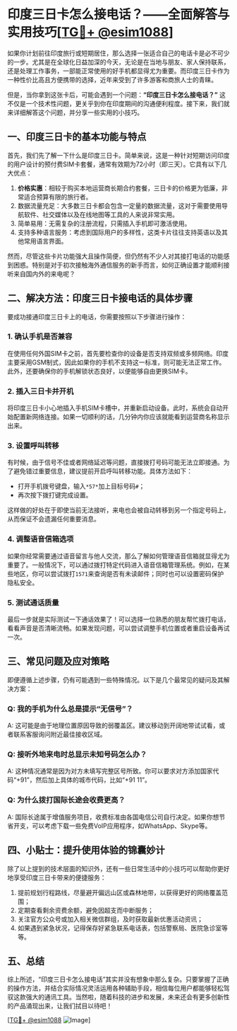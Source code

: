 # 印度三日卡怎么接电话？——全面解答与实用技巧[[TG💪+ @esim1088](https://t.me/s/esim1088)]

如果你计划前往印度旅行或短期居住，那么选择一张适合自己的电话卡是必不可少的一步。尤其是在全球化日益加深的今天，无论是在当地与朋友、家人保持联系，还是处理工作事务，一部能正常使用的好手机都显得尤为重要。而印度三日卡作为一种性价比高且方便携带的选择，近年来受到了许多游客和商旅人士的青睐。

但是，当你拿到这张卡后，可能会遇到一个问题：**“印度三日卡怎么接电话？”** 这不仅是一个技术性问题，更关乎到你在印度期间的沟通便利程度。接下来，我们就来详细解答这个问题，并分享一些实用的小技巧。

## 一、印度三日卡的基本功能与特点

首先，我们先了解一下什么是印度三日卡。简单来说，这是一种针对短期访问印度的用户设计的预付费SIM卡套餐，通常有效期为72小时（即三天）。它具有以下几大优点：

1. **价格实惠**：相较于购买本地运营商长期合约套餐，三日卡的价格更为低廉，非常适合预算有限的旅行者。
2. 数据流量充足：大多数三日卡都会包含一定量的数据流量，这对于需要使用导航软件、社交媒体以及在线地图等工具的人来说非常实用。
3. 简单易用：无需复杂的注册流程，只需插入手机即可激活使用。
4. 支持多种语言服务：考虑到国际用户的多样性，这类卡片往往支持英语以及其他常用语言界面。

然而，尽管这些卡片功能强大且操作简便，但仍然有不少人对其接打电话的功能感到困惑。特别是对于初次接触海外通信服务的新手而言，如何正确设置才能顺利接听来自国内外的来电呢？

## 二、解决方法：印度三日卡接电话的具体步骤

要成功接通印度三日卡上的电话，你需要按照以下步骤进行操作：

### 1. 确认手机是否兼容
在使用任何外国SIM卡之前，首先要检查你的设备是否支持双频或多频网络。印度主要采用GSM制式，因此如果你的手机不支持这一标准，则可能无法正常工作。此外，还要确保你的手机解锁状态良好，以便能够自由更换SIM卡。

### 2. 插入三日卡并开机
将印度三日卡小心地插入手机SIM卡槽中，并重新启动设备。此时，系统会自动开始配置新网络连接。如果一切顺利的话，几分钟内你应该就能看到运营商名称显示出来。

### 3. 设置呼叫转移
有时候，由于信号不佳或者网络延迟等问题，直接拨打号码可能无法立即接通。为了避免错过重要信息，建议提前开启呼叫转移功能。具体方法如下：
- 打开手机拨号键盘，输入`*57*`加上目标号码`#`；
- 再次按下拨打键完成设置。

这样做的好处在于即使当前无法接听，来电也会被自动转移到另一个指定号码上，从而保证不会遗漏任何重要消息。

### 4. 调整语音信箱选项
如果你经常需要通过语音留言与他人交流，那么了解如何管理语音信箱就显得尤为重要了。一般情况下，可以通过拨打特定代码进入语音信箱管理系统。例如，在某些地区，你可以尝试拨打`1571`来查询是否有未读邮件；同时也可以设置密码保护隐私安全。

### 5. 测试通话质量
最后一步就是实际测试一下通话效果了！可以选择一位熟悉的朋友帮忙拨打电话，看看声音是否清晰流畅。如果发现问题，可以尝试调整手机位置或者重启设备再试一次。

## 三、常见问题及应对策略

即便遵循上述步骤，仍有可能遇到一些特殊情况。以下是几个最常见的疑问及其解决方案：

### Q: 我的手机为什么总是提示“无信号”？
A: 这可能是由于地理位置原因导致的弱覆盖区。建议移动到开阔地带试试看，或者联系客服询问附近最佳接收区域。

### Q: 接听外地来电时总显示未知号码怎么办？
A: 这种情况通常是因为对方未填写完整区号所致。你可以要求对方添加国家代码“+91”，然后加上具体的城市代码，比如“+91 11”。

### Q: 为什么拨打国际长途会收费更高？
A: 国际长途属于增值服务项目，收费标准由各国电信公司自行决定。如果你想节省开支，可以考虑下载一些免费VoIP应用程序，如WhatsApp、Skype等。

## 四、小贴士：提升使用体验的锦囊妙计

除了以上提到的技术层面的知识外，还有一些日常生活中的小技巧可以帮助你更好地享受印度三日卡带来的便捷服务：

1. 提前规划行程路线，尽量避开偏远山区或森林地带，以获得更好的网络覆盖范围；
2. 定期查看剩余资费余额，避免因超支而中断服务；
3. 关注官方公众号或加入相关微信群组，及时获取最新优惠活动资讯；
4. 如果遇到紧急状况，记得保存好紧急联系电话表，包括警察局、医院急诊室等等。

## 五、总结

综上所述，“印度三日卡怎么接电话”其实并没有想象中那么复杂。只要掌握了正确的操作方法，并结合实际情况灵活运用各种辅助手段，相信每位用户都能够轻松驾驭这款强大的通讯工具。当然啦，随着科技的进步和发展，未来还会有更多创新性的产品涌现出来，让我们拭目以待吧！

[[TG💪+ @esim1088](https://t.me/s/esim1088) ![Image](https://i.postimg.cc/4NQfJmqS/Snipaste-2025-05-13-00-14-12.png)]